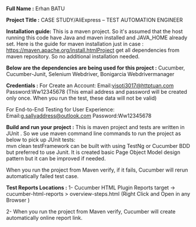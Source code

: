 **Full Name :** 
Erhan BATU

**Project Title :**
CASE STUDY/AliExpress – TEST AUTOMATION ENGINEER

**Installation guide:** 
This is a maven project. So it's assumed that the host running this code have Java and maven installed and JAVA_HOME already set. 
Here is the guide for maven installation just in case : https://maven.apache.org/install.htmlProject get all dependencies from maven repository. So no additional installation needed.

**Below are the dependencies are being used for this project :** 
Cucumber,
Cucumber-Junit,
Selenium Webdriver, 
Bonigarcia Webdrivermanager

 **Credentials :** 
For Create an Account: 
Email:yisoti3017@httptuan.com    Password:Ww12345678
(This email address and password will be created only once. When you run the test, these data will not be valid)

For End-to-End Testing for User Experience:  
Email:g.sallyaddress@outlook.com     Password:Ww12345678

**Build and run your project :** 
This is maven project and tests are written in JUnit . So we use maven command line commands to run the project as below to pick up JUnit tests:  
mvn clean testFramework can be built with using TestNg or Cucumber BDD but preferred to use Junit.
It is created basic Page Object Model design pattern but it can be improved if needed. 

When you run the project from Maven verify, if it fails, Cucumber will rerun automatically failed test case.

 **Test Reports Locations :** 
1- Cucumber HTML Plugin Reports target -> cucumber-html-reports > overview-steps.html (Right Click and Open in any Browser )

2- When you run the project from Maven verify, Cucumber will create automatically online report link.